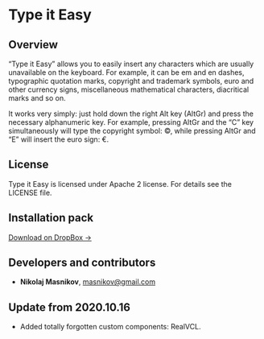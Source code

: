 Type it Easy 
============

Overview
--------

“Type it Easy” allows you to easily insert any characters which are usually unavailable on the keyboard. For example, it can be em and en dashes, typographic quotation marks, copyright and trademark symbols, euro and other currency signs, miscellaneous mathematical characters, diacritical marks and so on.

It works very simply: just hold down the right Alt key (AltGr) and press the necessary alphanumeric key. For example, pressing AltGr and the “C” key simultaneously will type the copyright symbol: ©, while pressing AltGr and “E” will insert the euro sign: €.

License
-------

Type it Easy is licensed under Apache 2 license. For details see the LICENSE file.

Installation pack
-----------------

[Download on DropBox →](https://www.dropbox.com/s/lnltvxwk1rub2ut/typeiteasy.setup.exe?dl=0)

Developers and contributors
---------------------------

* **Nikolaj Masnikov**, [masnikov@gmail.com](mailto:masnikov@gmail.com)

Update from 2020.10.16
----------------------

* Added totally forgotten custom components: RealVCL.
